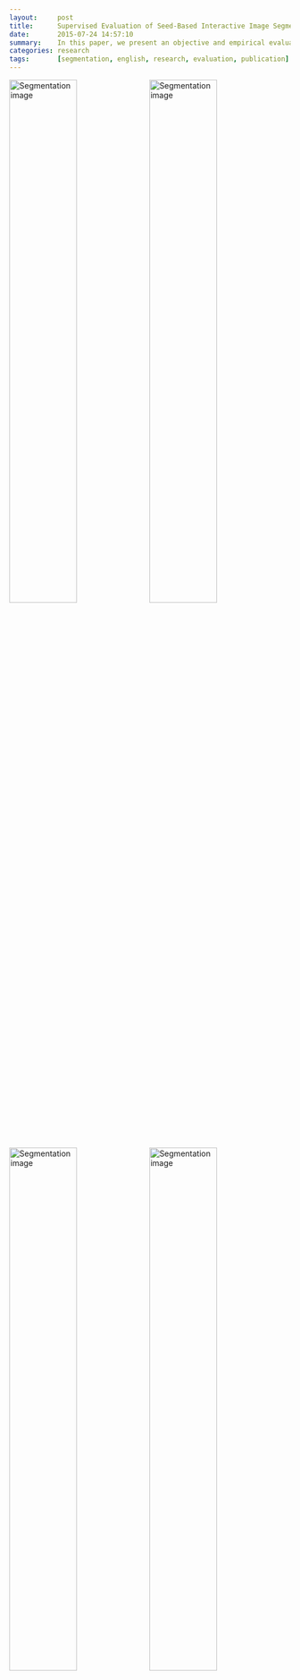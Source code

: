 ```yaml
---
layout:     post
title:      Supervised Evaluation of Seed-Based Interactive Image Segmentation Algorithms
date:       2015-07-24 14:57:10
summary:    In this paper, we present an objective and empirical evaluation of seed-based interactive segmentation algorithms. We first compare popular metrics that are employed in image-segmentation evaluations in order to define which one reflects most accurately the performance of segmentation algorithms. Then, in the aim of presenting reproducible results, we introduce a novel seed-based user input dataset that extends the well-known GrabCut dataset. Finally, we evaluate and contrast four state-of-the-art interactive segmentation algorithms.
categories: research
tags:       [segmentation, english, research, evaluation, publication]
---
```


<img src="{{ site.url }}/assets/images/segmentation-01.jpg" width="49%" alt="Segmentation image"/> <img src="{{ site.url }}/assets/images/segmentation-08.jpg" width="49%" alt="Segmentation image"/>
<img src="{{ site.url }}/assets/images/segmentation-05.jpg" width="49%" alt="Segmentation image"/> <img src="{{ site.url }}/assets/images/segmentation-06.jpg" width="49%" alt="Segmentation image"/>

Extensive research has been conducted in an effort to evaluate methods and techniques for image segmentation. However, while most literature has focused on evaluating automatic and semi-automatic algorithms, works evaluating interactive segmentation algorithms are less numerous. Note that interactive segmentation can improve results by adding prior knowledge from users into the process. Although this user guidance improves segmentation results, it also makes difficult to conduct objective evaluations. For this reason, some works only present non-canonical evaluations.

In this paper, we present an objective and empirical evaluation of seed-based interactive segmentation algorithms. We first compare popular metrics that are employed in image-segmentation evaluations in order to define which one reflects most accurately the performance of segmentation algorithms. Then, in the aim of presenting reproducible results, we introduce a novel seed-based user input dataset that extends the well-known GrabCut dataset. In addition, we evaluate and contrast four state-of-the-art interactive segmentation algorithms. The analysis of the results demonstrates that Jaccard coefficient and Precision-Recall curves provide a good insight into the performance of the evaluated algorithms. Finally, the GrabCut algorithm presents the most robust and useful segmentation among all the evaluated algorithms.

## Dataset

[Dataset for Interactive Image Segmentation](https://github.com/flandrade/dataset-interactive-algorithms)

## Research Notes

* [The Problem of Evaluating Interactive Segmentation]({% post_url 2015-07-24-problem-evaluating-interactive-segmentation %})
* [Novel Dataset for Interactive Segmentation Evaluation]({% post_url 2015-07-25-interactive-segmentation-dataset %})

## Algorithm Implementations

Coming soon…

## Publication

* Andrade F., Carrera E. V., "Supervised evaluation of seed-based interactive image segmentation algorithms", In _Proceedings of the 20th Symposium on Image, Signal Processing, and Artificial Vision_, ISBN 978-1-4673-9461-1, Bogota, Colombia, pp. 225-231, September 2015. ([IEEE](http://ieeexplore.ieee.org/xpl/articleDetails.jsp?arnumber=7330447))
